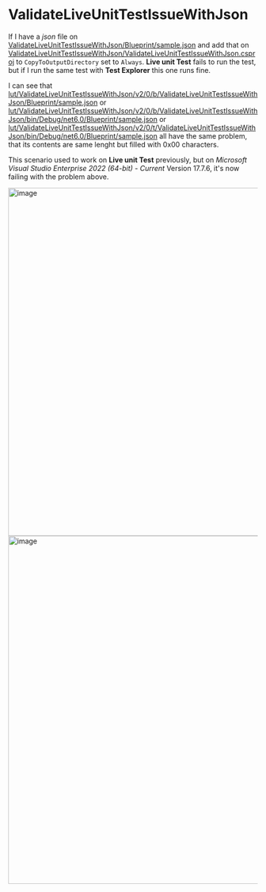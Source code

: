 # ValidateLiveUnitTestIssueWithJson

If I have a _json_ file on [ValidateLiveUnitTestIssueWithJson/Blueprint/sample.json](ValidateLiveUnitTestIssueWithJson/Blueprint/sample.json)
and add that on [ValidateLiveUnitTestIssueWithJson/ValidateLiveUnitTestIssueWithJson.csproj](https://github.com/lgp1985/ValidateLiveUnitTestIssueWithJson/blob/80abd3c0c6b410597729eccc34e506ba68737778/ValidateLiveUnitTestIssueWithJson/ValidateLiveUnitTestIssueWithJson.csproj#L26C1-L27C1)
to `CopyToOutputDirectory` set to `Always`.
__Live unit Test__ fails to run the test, but if I run the same test with __Test Explorer__ this one runs fine.

I can see that [lut/ValidateLiveUnitTestIssueWithJson/v2/0/b/ValidateLiveUnitTestIssueWithJson/Blueprint/sample.json](lut/ValidateLiveUnitTestIssueWithJson/v2/0/b/ValidateLiveUnitTestIssueWithJson/Blueprint/sample.json)
or [lut/ValidateLiveUnitTestIssueWithJson/v2/0/b/ValidateLiveUnitTestIssueWithJson/bin/Debug/net6.0/Blueprint/sample.json](lut/ValidateLiveUnitTestIssueWithJson/v2/0/b/ValidateLiveUnitTestIssueWithJson/bin/Debug/net6.0/Blueprint/sample.json)
or [lut/ValidateLiveUnitTestIssueWithJson/v2/0/t/ValidateLiveUnitTestIssueWithJson/bin/Debug/net6.0/Blueprint/sample.json](lut/ValidateLiveUnitTestIssueWithJson/v2/0/t/ValidateLiveUnitTestIssueWithJson/bin/Debug/net6.0/Blueprint/sample.json)
all have the same problem, that its contents are same lenght but filled with 0x00 characters.

This scenario used to work on __Live unit Test__ previously, but on _Microsoft Visual Studio Enterprise 2022 (64-bit) - Current_ Version 17.7.6, it's now failing with the problem above.

<img width="703" alt="image" src="https://github.com/lgp1985/ValidateLiveUnitTestIssueWithJson/assets/810024/da947388-d575-4c13-bbab-e22b4027d65a">

<img width="703" alt="image" src="https://github.com/lgp1985/ValidateLiveUnitTestIssueWithJson/assets/810024/e46a1c65-35a9-42cb-9596-ca01b2ad3f80">
